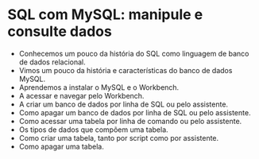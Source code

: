 # SQL com MySQL: manipule e consulte dados

- Conhecemos um pouco da história do SQL como linguagem de banco de dados relacional.
- Vimos um pouco da história e características do banco de dados MySQL.
- Aprendemos a instalar o MySQL e o Workbench.
- A acessar e navegar pelo Workbench.
- A criar um banco de dados por linha de SQL ou pelo assistente.
- Como apagar um banco de dados por linha de SQL ou pelo assistente.
- Como acessar uma tabela por linha de comando ou pelo assistente.
- Os tipos de dados que compõem uma tabela.
- Como criar uma tabela, tanto por script como por assistente.
- Como apagar uma tabela.